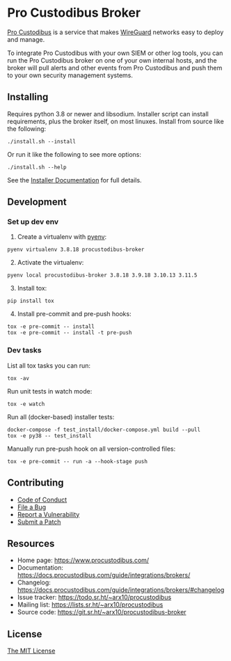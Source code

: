 Pro Custodibus Broker
=====================

[Pro Custodibus](https://www.procustodibus.com/) is a service that makes [WireGuard](https://www.wireguard.com/) networks easy to deploy and manage.

To integrate Pro Custodibus with your own SIEM or other log tools, you can run the Pro Custodibus broker on one of your own internal hosts, and the broker will pull alerts and other events from Pro Custodibus and push them to your own security management systems.


Installing
----------

Requires python 3.8 or newer and libsodium. Installer script can install requirements, plus the broker itself, on most linuxes. Install from source like the following:
```
./install.sh --install
```

Or run it like the following to see more options:
```
./install.sh --help
```

See the [Installer Documentation](https://docs.procustodibus.com/guide/integrations/brokers/#install) for full details.


Development
-----------

### Set up dev env

1. Create a virtualenv with [pyenv](https://github.com/pyenv/pyenv):
```
pyenv virtualenv 3.8.18 procustodibus-broker
```

2. Activate the virtualenv:
```
pyenv local procustodibus-broker 3.8.18 3.9.18 3.10.13 3.11.5
```

3. Install tox:
```
pip install tox
```

4. Install pre-commit and pre-push hooks:
```
tox -e pre-commit -- install
tox -e pre-commit -- install -t pre-push
```

### Dev tasks

List all tox tasks you can run:
```
tox -av
```

Run unit tests in watch mode:
```
tox -e watch
```

Run all (docker-based) installer tests:
```
docker-compose -f test_install/docker-compose.yml build --pull
tox -e py38 -- test_install
```

Manually run pre-push hook on all version-controlled files:
```
tox -e pre-commit -- run -a --hook-stage push
```


Contributing
------------

* [Code of Conduct](https://docs.procustodibus.com/community/conduct/)
* [File a Bug](https://docs.procustodibus.com/guide/community/bugs/)
* [Report a Vulnerability](https://docs.procustodibus.com/guide/community/vulns/)
* [Submit a Patch](https://docs.procustodibus.com/guide/community/code/)


Resources
---------

* Home page: https://www.procustodibus.com/
* Documentation: https://docs.procustodibus.com/guide/integrations/brokers/
* Changelog: https://docs.procustodibus.com/guide/integrations/brokers/#changelog
* Issue tracker: https://todo.sr.ht/~arx10/procustodibus
* Mailing list: https://lists.sr.ht/~arx10/procustodibus
* Source code: https://git.sr.ht/~arx10/procustodibus-broker


License
-------

[The MIT License](https://git.sr.ht/~arx10/procustodibus-broker/tree/main/LICENSE)
